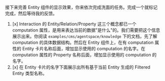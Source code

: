 接下来完善 Entity 组件的显示效果，你来依次完成洗面的任务。完成一个就标记完成，然后等待我的反馈。
1. [x] Interaction 的 Entity/Relation/Property 这三个概念都已一个 computation 属性，是用来表达当前的数据"是什么"的。我们需要把这个信息展示出来。你阅读 `examples/cms/agentspace/knowledge` 下的文档，先了解 computation 的具体数据结构。然后在 Entity 组件上，在有 computation 属性的 Entity 卡片名称后面，增加显示使用的 computation 的名字。在computation 属性的 Property 名称后面，增加显示使用的 computation 的名字。
2. [x] 在 Entity 卡片的名字下面展示出所有基于当前 Entity 生成的 Filtered Entity 类型名称。